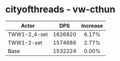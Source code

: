 # cityofthreads - vw-cthun
| Actor | DPS | Increase |
|---|:---:|:---:|
|TWW1-2_4-set|1626820|6.17%|
|TWW1-2-set|1574686|2.77%|
|Base|1532224|0.00%|

